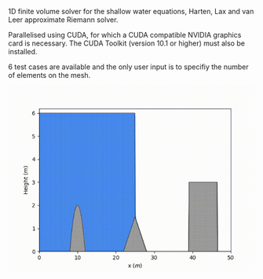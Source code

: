 1D finite volume solver for the shallow water equations, Harten, Lax and van Leer approximate Riemann solver.

Parallelised using CUDA, for which a CUDA compatible NVIDIA graphics card is necessary. The CUDA Toolkit (version 10.1 or higher) must also be installed.

6 test cases are available and the only user input is to specifiy the number of elements on the mesh.

![overtopping](https://github.com/al0vya/FV1_GPU/blob/master/FV1_GPU_1D/building_overtopping.gif)
